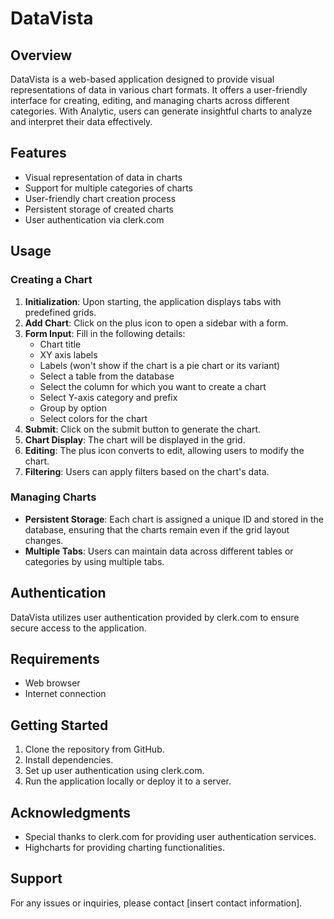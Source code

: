 # DataVista

## Overview
DataVista is a web-based application designed to provide visual representations of data in various chart formats. It offers a user-friendly interface for creating, editing, and managing charts across different categories. With Analytic, users can generate insightful charts to analyze and interpret their data effectively.

## Features
- Visual representation of data in charts
- Support for multiple categories of charts
- User-friendly chart creation process
- Persistent storage of created charts
- User authentication via clerk.com

## Usage

### Creating a Chart
1. **Initialization**: Upon starting, the application displays tabs with predefined grids.
2. **Add Chart**: Click on the plus icon to open a sidebar with a form.
3. **Form Input**: Fill in the following details:
   - Chart title
   - XY axis labels
   - Labels (won't show if the chart is a pie chart or its variant)
   - Select a table from the database
   - Select the column for which you want to create a chart
   - Select Y-axis category and prefix
   - Group by option
   - Select colors for the chart
4. **Submit**: Click on the submit button to generate the chart.
5. **Chart Display**: The chart will be displayed in the grid.
6. **Editing**: The plus icon converts to edit, allowing users to modify the chart.
7. **Filtering**: Users can apply filters based on the chart's data.

### Managing Charts
- **Persistent Storage**: Each chart is assigned a unique ID and stored in the database, ensuring that the charts remain even if the grid layout changes.
- **Multiple Tabs**: Users can maintain data across different tables or categories by using multiple tabs.

## Authentication
DataVista utilizes user authentication provided by clerk.com to ensure secure access to the application.

## Requirements
- Web browser
- Internet connection

## Getting Started
1. Clone the repository from GitHub.
2. Install dependencies.
3. Set up user authentication using clerk.com.
4. Run the application locally or deploy it to a server.

## Acknowledgments
- Special thanks to clerk.com for providing user authentication services.
- Highcharts for providing charting functionalities.

## Support
For any issues or inquiries, please contact [insert contact information].
